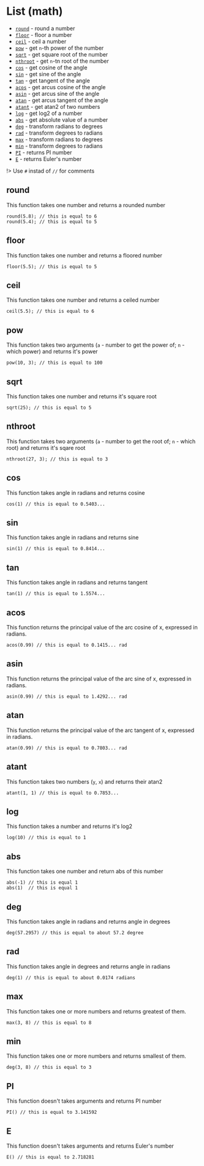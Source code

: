 # List (math)
* [`round`](#round) - round a number
* [`floor`](#floor) - floor a number
* [`ceil`](#ceil) - ceil a number
* [`pow`](#pow) - get `n`-th power of the number
* [`sqrt`](#sqrt) - get square root of the number
* [`nthroot`](#nthroot) - get `n`-tn root of the number
* [`cos`](#cos) - get cosine of the angle
* [`sin`](#sin) - get sine of the angle
* [`tan`](#tan) - get tangent of the angle
* [`acos`](#cos) - get arcus cosine of the angle
* [`asin`](#sin) - get arcus sine of the angle
* [`atan`](#tan) - get arcus tangent of the angle
* [`atant`](#atant) - get atan2 of two numbers
* [`log`](#log) - get log2 of a number
* [`abs`](#abs) - get absolute value of a number
* [`deg`](#deg) - transform radians to degrees
* [`rad`](#rad) - transform degrees to radians
* [`max`](#max) - transform radians to degrees
* [`min`](#min) - transform degrees to radians
* [`PI`](#PI) - returns PI number
* [`E`](#E) - returns Euler's number

!> Use `#` instad of `//` for comments

## round
This function takes one number and returns a rounded number
```clike
round(5.8); // this is equal to 6 
round(5.4); // this is equal to 5 
```

## floor
This function takes one number and returns a floored number
```clike
floor(5.5); // this is equal to 5 
```

## ceil
This function takes one number and returns a ceiled number
```clike
ceil(5.5); // this is equal to 6 
```

## pow
This function takes two arguments (`a` - number to get the power of; `n` - which power) and returns it's power
```clike
pow(10, 3); // this is equal to 100
```

## sqrt
This function takes one number and returns it's square root
```clike
sqrt(25); // this is equal to 5
```

## nthroot
This function takes two arguments (`a` - number to get the root of; `n` - which root) and returns it's sqare root
```clike
nthroot(27, 3); // this is equal to 3
```

## cos
This function takes angle in radians and returns cosine
```clike
cos(1) // this is equal to 0.5403...
```

## sin
This function takes angle in radians and returns sine
```clike
sin(1) // this is equal to 0.8414... 
```

## tan
This function takes angle in radians and returns tangent
```clike
tan(1) // this is equal to 1.5574...
```

## acos
This function returns the principal value of the arc cosine of x, expressed in radians.
```clike
acos(0.99) // this is equal to 0.1415... rad
```

## asin
This function returns the principal value of the arc sine of x, expressed in radians.
```clike
asin(0.99) // this is equal to 1.4292... rad
```

## atan
This function returns the principal value of the arc tangent of x, expressed in radians.
```clike
atan(0.99) // this is equal to 0.7803... rad
```

## atant
This function takes two numbers (`y`, `x`) and returns their atan2
```clike
atant(1, 1) // this is equal to 0.7853...
```

## log
This function takes a number and returns it's log2
```clike
log(10) // this is equal to 1
```

## abs
This function takes one number and return abs of this number
```clike
abs(-1) // this is equal 1
abs(1)  // this is equal 1
```

## deg
This function takes angle in radians and returns angle in degrees
```clike
deg(57.2957) // this is equal to about 57.2 degree 
```

## rad
This function takes angle in degrees and returns angle in radians
```clike
deg(1) // this is equal to about 0.0174 radians 
```

## max
This function takes one or more numbers and returns greatest of them.
```clike
max(3, 8) // this is equal to 8
```

## min
This function takes one or more numbers and returns smallest of them.
```clike
deg(3, 8) // this is equal to 3
```

## PI
This function doesn't takes arguments and returns PI number
```clike
PI() // this is equal to 3.141592
```

## E
This function doesn't takes arguments and returns Euler's number
```clike
E() // this is equal to 2.718281
```